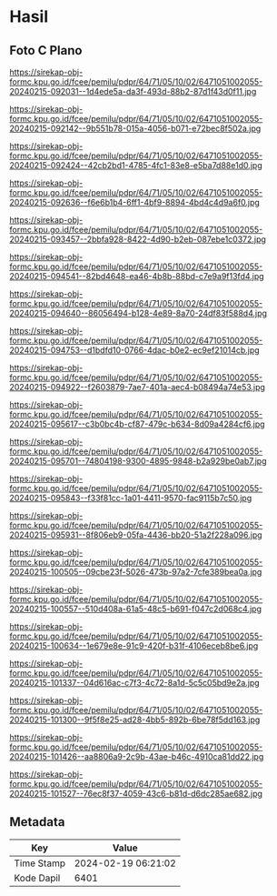 # Hasil

## Foto C Plano

https://sirekap-obj-formc.kpu.go.id/fcee/pemilu/pdpr/64/71/05/10/02/6471051002055-20240215-092031--1d4ede5a-da3f-493d-88b2-87d1f43d0f11.jpg

https://sirekap-obj-formc.kpu.go.id/fcee/pemilu/pdpr/64/71/05/10/02/6471051002055-20240215-092142--9b551b78-015a-4056-b071-e72bec8f502a.jpg

https://sirekap-obj-formc.kpu.go.id/fcee/pemilu/pdpr/64/71/05/10/02/6471051002055-20240215-092424--42cb2bd1-4785-4fc1-83e8-e5ba7d88e1d0.jpg

https://sirekap-obj-formc.kpu.go.id/fcee/pemilu/pdpr/64/71/05/10/02/6471051002055-20240215-092636--f6e6b1b4-6ff1-4bf9-8894-4bd4c4d9a6f0.jpg

https://sirekap-obj-formc.kpu.go.id/fcee/pemilu/pdpr/64/71/05/10/02/6471051002055-20240215-093457--2bbfa928-8422-4d90-b2eb-087ebe1c0372.jpg

https://sirekap-obj-formc.kpu.go.id/fcee/pemilu/pdpr/64/71/05/10/02/6471051002055-20240215-094541--82bd4648-ea46-4b8b-88bd-c7e9a9f13fd4.jpg

https://sirekap-obj-formc.kpu.go.id/fcee/pemilu/pdpr/64/71/05/10/02/6471051002055-20240215-094640--86056494-b128-4e89-8a70-24df83f588d4.jpg

https://sirekap-obj-formc.kpu.go.id/fcee/pemilu/pdpr/64/71/05/10/02/6471051002055-20240215-094753--d1bdfd10-0766-4dac-b0e2-ec9ef21014cb.jpg

https://sirekap-obj-formc.kpu.go.id/fcee/pemilu/pdpr/64/71/05/10/02/6471051002055-20240215-094922--f2603879-7ae7-401a-aec4-b08494a74e53.jpg

https://sirekap-obj-formc.kpu.go.id/fcee/pemilu/pdpr/64/71/05/10/02/6471051002055-20240215-095617--c3b0bc4b-cf87-479c-b634-8d09a4284cf6.jpg

https://sirekap-obj-formc.kpu.go.id/fcee/pemilu/pdpr/64/71/05/10/02/6471051002055-20240215-095701--74804198-9300-4895-9848-b2a929be0ab7.jpg

https://sirekap-obj-formc.kpu.go.id/fcee/pemilu/pdpr/64/71/05/10/02/6471051002055-20240215-095843--f33f81cc-1a01-4411-9570-fac9115b7c50.jpg

https://sirekap-obj-formc.kpu.go.id/fcee/pemilu/pdpr/64/71/05/10/02/6471051002055-20240215-095931--8f806eb9-05fa-4436-bb20-51a2f228a096.jpg

https://sirekap-obj-formc.kpu.go.id/fcee/pemilu/pdpr/64/71/05/10/02/6471051002055-20240215-100505--09cbe23f-5026-473b-97a2-7cfe389bea0a.jpg

https://sirekap-obj-formc.kpu.go.id/fcee/pemilu/pdpr/64/71/05/10/02/6471051002055-20240215-100557--510d408a-61a5-48c5-b691-f047c2d068c4.jpg

https://sirekap-obj-formc.kpu.go.id/fcee/pemilu/pdpr/64/71/05/10/02/6471051002055-20240215-100634--1e679e8e-91c9-420f-b31f-4106eceb8be6.jpg

https://sirekap-obj-formc.kpu.go.id/fcee/pemilu/pdpr/64/71/05/10/02/6471051002055-20240215-101337--04d616ac-c7f3-4c72-8a1d-5c5c05bd9e2a.jpg

https://sirekap-obj-formc.kpu.go.id/fcee/pemilu/pdpr/64/71/05/10/02/6471051002055-20240215-101300--9f5f8e25-ad28-4bb5-892b-6be78f5dd163.jpg

https://sirekap-obj-formc.kpu.go.id/fcee/pemilu/pdpr/64/71/05/10/02/6471051002055-20240215-101426--aa8806a9-2c9b-43ae-b46c-4910ca81dd22.jpg

https://sirekap-obj-formc.kpu.go.id/fcee/pemilu/pdpr/64/71/05/10/02/6471051002055-20240215-101527--76ec8f37-4059-43c6-b81d-d6dc285ae682.jpg


## Metadata

| Key        | Value               |
| ---------- | ------------------- |
| Time Stamp | 2024-02-19 06:21:02 |
| Kode Dapil | 6401                |



